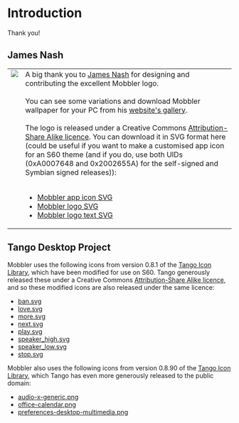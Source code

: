 # Introduction

Thank you!


## James Nash

<table><tr><td valign='top'><a href='http://www.flickr.com/photos/james_nash/3673292876/in/pool-mobbler/'><img src='http://farm4.static.flickr.com/3547/3673292876_21358e8975_t.jpg' /></a></td><td valign='top'>A big thank you to <a href='http://cirrus.twiddles.com/'>James Nash</a> for designing and contributing the excellent Mobbler logo.<br>
<br>
You can see some variations and download Mobbler wallpaper for your PC from his <a href='http://cirrus.twiddles.com/art/mobbler/'>website's gallery</a>.<br>
<br>
The logo is released under a Creative Commons <a href='http://creativecommons.org/licenses/by-sa/2.0/deed.en_GB'>Attribution-Share Alike licence</a>. You can download it in SVG format here (could be useful if you want to make a customised app icon for an S60 theme (and if you do, use both UIDs (0xA0007648 and 0x2002655A) for the self-signed and Symbian signed releases)):<br>
<br>
<ul><li><a href='https://github.com/mobbler/mobbler/blob/master/gfx/mobbler.svg'>Mobbler app icon SVG</a>
</li><li><a href='https://github.com/mobbler/mobbler/blob/master/docs/images/mobbler_logo.svg'>Mobbler logo SVG</a>
</li><li><a href='https://github.com/mobbler/mobbler/blob/master/docs/images/mobbler_text.svg'>Mobbler logo text SVG</a>
</td></tr></table></li></ul>


## Tango Desktop Project

Mobbler uses the following icons from version 0.8.1 of the [Tango Icon Library](http://tango.freedesktop.org/), which have been modified for use on S60. Tango generously released these under a Creative Commons [Attribution-Share Alike licence](http://creativecommons.org/licenses/by-sa/2.5/), and so these modified icons are also released under the same licence:

  * [ban.svg](https://github.com/mobbler/mobbler/blob/master/gfx/icons5th/ban.svg)
  * [love.svg](https://github.com/mobbler/mobbler/blob/master/gfx/icons5th/love.svg)
  * [more.svg](https://github.com/mobbler/mobbler/blob/master/gfx/icons5th/more.svg)
  * [next.svg](https://github.com/mobbler/mobbler/blob/master/gfx/icons5th/next.svg)
  * [play.svg](https://github.com/mobbler/mobbler/blob/master/gfx/icons5th/play.svg)
  * [speaker\_high.svg](https://github.com/mobbler/mobbler/blob/master/gfx/speaker_high.svg)
  * [speaker\_low.svg](https://github.com/mobbler/mobbler/blob/master/gfx/speaker_low.svg)
  * [stop.svg](https://github.com/mobbler/mobbler/blob/master/gfx/icons5th/stop.svg)

Mobbler also uses the following icons from version 0.8.90 of the [Tango Icon Library](http://tango.freedesktop.org/), which Tango has even more generously released to the public domain:

  * [audio-x-generic.png](https://github.com/mobbler/mobbler/blob/master/gfx/audio-x-generic.png)
  * [office-calendar.png](https://github.com/mobbler/mobbler/blob/master/gfx/office-calendar.png)
  * [preferences-desktop-multimedia.png](https://github.com/mobbler/mobbler/blob/master/gfx/preferences-desktop-multimedia.png)
